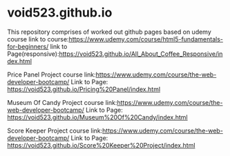 # void523.github.io
This repository comprises of worked out github pages based on udemy course 
link to course:https://www.udemy.com/course/html5-fundamentals-for-beginners/
link to Page(responsive):https://void523.github.io/All_About_Coffee_Responsive/index.html

Price Panel Project
course link:https://www.udemy.com/course/the-web-developer-bootcamp/
Link to Page: https://void523.github.io/Pricing%20Panel/index.html

Museum Of Candy Project
course link:https://www.udemy.com/course/the-web-developer-bootcamp/
Link to Page: https://void523.github.io/Museum%20Of%20Candy/index.html

Score Keeper Project 
course link:https://www.udemy.com/course/the-web-developer-bootcamp/
Link to Page: https://void523.github.io/Score%20Keeper%20Project/index.html


